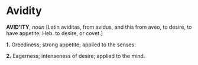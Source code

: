# Avidity

**AVID'ITY**, _noun_ \[Latin aviditas, from avidus, and this from aveo, to desire, to have appetite; Heb. to desire, or covet.\]

**1.** Greediness; strong appetite; applied to the senses:

**2.** Eagerness; intenseness of desire; applied to the mind.